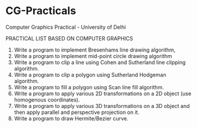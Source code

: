 # CG-Practicals
Computer Graphics Practical - University of Delhi


PRACTICAL LIST BASED ON COMPUTER GRAPHICS

1)	Write a program to implement Bresenhams line drawing algorithm,
2)	Write a program to implement mid-point circle drawing algorithm
3)	Write a program to clip a line using Cohen and Sutherland line clipping algorithm.
4)	Write a program to clip a polygon using Sutherland Hodgeman algorithm.
5)	Write a program to fill a polygon using Scan line fill algorithm.
6)	Write a program to apply various 2D transformations on a 2D object (use homogenous coordinates).
7)	Write a program to apply various 3D transformations on a 3D object and then apply parallel and perspective projection on it.
8)	Write a program to draw Hermite/Bezier curve.
